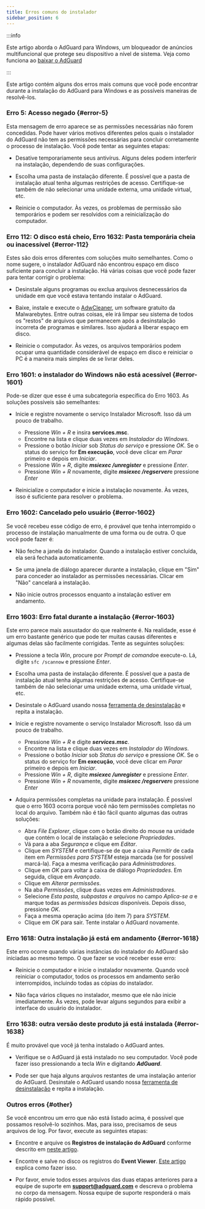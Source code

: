 ```yaml
---
title: Erros comuns do instalador
sidebar_position: 6
---
```


:::info

Este artigo aborda o AdGuard para Windows, um bloqueador de anúncios multifuncional que protege seu dispositivo a nível de sistema. Veja como funciona ao [baixar o AdGuard](https://agrd.io/download-kb-adblock)

:::

Este artigo contém alguns dos erros mais comuns que você pode encontrar durante a instalação do AdGuard para Windows e as possíveis maneiras de resolvê-los.

### Erro 5: Acesso negado {#error-5}

Esta mensagem de erro aparece se as permissões necessárias não forem concedidas. Pode haver vários motivos diferentes pelos quais o instalador do AdGuard não tem as permissões necessárias para concluir corretamente o processo de instalação. Você pode tentar as seguintes etapas:

- Desative temporariamente seus antivírus. Alguns deles podem interferir na instalação, dependendo de suas configurações.

- Escolha uma pasta de instalação diferente. É possível que a pasta de instalação atual tenha algumas restrições de acesso. Certifique-se também de não selecionar uma unidade externa, uma unidade virtual, etc.

- Reinicie o computador. Às vezes, os problemas de permissão são temporários e podem ser resolvidos com a reinicialização do computador.

### Erro 112: O disco está cheio, Erro 1632: Pasta temporária cheia ou inacessível {#error-112}

Estes são dois erros diferentes com soluções muito semelhantes. Como o nome sugere, o instalador AdGuard não encontrou espaço em disco suficiente para concluir a instalação. Há várias coisas que você pode fazer para tentar corrigir o problema:

- Desinstale alguns programas ou exclua arquivos desnecessários da unidade em que você estava tentando instalar o AdGuard.

- Baixe, instale e execute o [AdwCleaner](http://www.bleepingcomputer.com/download/adwcleaner/), um software gratuito da Malwarebytes. Entre outras coisas, ele irá limpar seu sistema de todos os "restos" de arquivos que permanecem após a desinstalação incorreta de programas e similares. Isso ajudará a liberar espaço em disco.

- Reinicie o computador. Às vezes, os arquivos temporários podem ocupar uma quantidade considerável de espaço em disco e reiniciar o PC é a maneira mais simples de se livrar deles.

### Erro 1601: o instalador do Windows não está acessível {#error-1601}

Pode-se dizer que esse é uma subcategoria específica do Erro 1603. As soluções possíveis são semelhantes:

- Inicie e registre novamente o serviço Instalador Microsoft. Isso dá um pouco de trabalho.

    - Pressione *Win + R* e insira **services.msc**.
    - Encontre na lista e clique duas vezes em *Instalador do Windows*.
    - Pressione o botão *Iniciar* sob *Status do serviço* e pressione *OK*. Se o status do serviço for **Em execução**, você deve clicar em *Parar* primeiro e depois em *Iniciar*.
    - Pressione *Win + R*, digite ***msiexec /unregister*** e pressione *Enter*.
    - Pressione *Win + R* novamente, digite ***msiexec /regserver***e pressione *Enter*

- Reinicialize o computador e inicie a instalação novamente. Às vezes, isso é suficiente para resolver o problema.

### Erro 1602: Cancelado pelo usuário {#error-1602}

Se você recebeu esse código de erro, é provável que tenha interrompido o processo de instalação manualmente de uma forma ou de outra. O que você pode fazer é:

- Não feche a janela do instalador. Quando a instalação estiver concluída, ela será fechada automaticamente.

- Se uma janela de diálogo aparecer durante a instalação, clique em "Sim" para conceder ao instalador as permissões necessárias. Clicar em "Não" cancelará a instalação.

- Não inicie outros processos enquanto a instalação estiver em andamento.

### Erro 1603: Erro fatal durante a instalação {#error-1603}

Este erro parece mais assustador do que realmente é. Na realidade, esse é um erro bastante genérico que pode ter muitas causas diferentes e algumas delas são facilmente corrigidas. Tente as seguintes soluções:

- Pressione a tecla *Win*, procure por *Prompt de comando*e execute-o. Lá, digite `sfc /scannow` e pressione *Enter*.

- Escolha uma pasta de instalação diferente. É possível que a pasta de instalação atual tenha algumas restrições de acesso. Certifique-se também de não selecionar uma unidade externa, uma unidade virtual, etc.

- Desinstale o AdGuard usando nossa [ferramenta de desinstalação](../../installation#advanced) e repita a instalação.

- Inicie e registre novamente o serviço Instalador Microsoft. Isso dá um pouco de trabalho.

    - Pressione *Win + R* e digite ***services.msc***.
    - Encontre na lista e clique duas vezes em *Instalador do Windows*.
    - Pressione o botão *Iniciar* sob *Status do serviço* e pressione *OK*. Se o status do serviço for **Em execução**, você deve clicar em *Parar* primeiro e depois em *Iniciar*.
    - Pressione *Win + R*, digite ***msiexec /unregister*** e pressione *Enter*.
    - Pressione *Win + R* novamente, digite ***msiexec /regserver***e pressione *Enter*

- Adquira permissões completas na unidade para instalação. É possível que o erro 1603 ocorra porque você não tem permissões completas no local do arquivo. Também não é tão fácil quanto algumas das outras soluções:

    - Abra *File Explorer*, clique com o botão direito do mouse na unidade que contém o local de instalação e selecione *Propriedades*.
    - Vá para a aba *Segurança* e clique em *Editar*.
    - Clique em *SYSTEM* e certifique-se de que a caixa *Permitir* de cada item em *Permissões para SYSTEM* esteja marcada (se for possível marcá-la). Faça a mesma verificação para *Administradores*.
    - Clique em *OK* para voltar à caixa de diálogo *Propriedades*. Em seguida, clique em *Avançado*.
    - Clique em *Alterar permissões*.
    - Na aba *Permissões*, clique duas vezes em *Administradores*.
    - Selecione *Esta pasta, subpastas e arquivos* no campo *Aplica-se a* e marque todas as *permissões básicas* disponíveis. Depois disso, pressione *OK*.
    - Faça a mesma operação acima (do item 7) para *SYSTEM*.
    - Clique em *OK* para sair. Tente instalar o AdGuard novamente.

### Erro 1618: Outra instalação já está em andamento {#error-1618}

Este erro ocorre quando várias instâncias do instalador do AdGuard são iniciadas ao mesmo tempo. O que fazer se você receber esse erro:

- Reinicie o computador e inicie o instalador novamente. Quando você reiniciar o computador, todos os processos em andamento serão interrompidos, incluindo todas as cópias do instalador.

- Não faça vários cliques no instalador, mesmo que ele não inicie imediatamente. Às vezes, pode levar alguns segundos para exibir a interface do usuário do instalador.

### Erro 1638: outra versão deste produto já está instalada {#error-1638}

É muito provável que você já tenha instalado o AdGuard antes.

- Verifique se o AdGuard já está instalado no seu computador. Você pode fazer isso pressionando a tecla *Win* e digitando ***AdGuard***.

- Pode ser que haja alguns arquivos restantes de uma instalação anterior do AdGuard. Desinstale o AdGuard usando nossa [ferramenta de desinstalação](../../installation#advanced) e repita a instalação.

### Outros erros {#other}

Se você encontrou um erro que não está listado acima, é possível que possamos resolvê-lo sozinhos. Mas, para isso, precisamos de seus arquivos de log. Por favor, execute as seguintes etapas:

- Encontre e arquive os **Registros de instalação do AdGuard** conforme descrito em [neste artigo](../installation-logs).

- Encontre e salve no disco os registros do **Event Viewer**. [Este artigo](../system-logs) explica como fazer isso.

- Por favor, envie todos esses arquivos das duas etapas anteriores para a equipe de suporte em **support@adguard.com** e descreva o problema no corpo da mensagem. Nossa equipe de suporte responderá o mais rápido possível.
